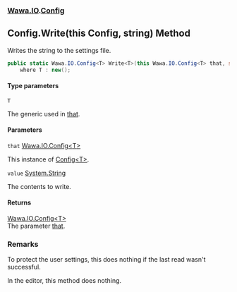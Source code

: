 ### [Wawa.IO](Wawa.IO.md 'Wawa.IO').[Config](Config.md 'Wawa.IO.Config')

## Config.Write<T>(this Config<T>, string) Method

Writes the string to the settings file.

```csharp
public static Wawa.IO.Config<T> Write<T>(this Wawa.IO.Config<T> that, string value)
    where T : new();
```
#### Type parameters

<a name='Wawa.IO.Config.Write_T_(thisWawa.IO.Config_T_,string).T'></a>

`T`

The generic used in [that](Config.Write.FQR/NUxIJfravK00QJhM8w.md#Wawa.IO.Config.Write_T_(thisWawa.IO.Config_T_,string).that 'Wawa.IO.Config.Write<T>(this Wawa.IO.Config<T>, string).that').
#### Parameters

<a name='Wawa.IO.Config.Write_T_(thisWawa.IO.Config_T_,string).that'></a>

`that` [Wawa.IO.Config&lt;](Config_T_.md 'Wawa.IO.Config<T>')[T](Config.Write.FQR/NUxIJfravK00QJhM8w.md#Wawa.IO.Config.Write_T_(thisWawa.IO.Config_T_,string).T 'Wawa.IO.Config.Write<T>(this Wawa.IO.Config<T>, string).T')[&gt;](Config_T_.md 'Wawa.IO.Config<T>')

This instance of [Config&lt;T&gt;](Config_T_.md 'Wawa.IO.Config<T>').

<a name='Wawa.IO.Config.Write_T_(thisWawa.IO.Config_T_,string).value'></a>

`value` [System.String](https://docs.microsoft.com/en-us/dotnet/api/System.String 'System.String')

The contents to write.

#### Returns
[Wawa.IO.Config&lt;](Config_T_.md 'Wawa.IO.Config<T>')[T](Config.Write.FQR/NUxIJfravK00QJhM8w.md#Wawa.IO.Config.Write_T_(thisWawa.IO.Config_T_,string).T 'Wawa.IO.Config.Write<T>(this Wawa.IO.Config<T>, string).T')[&gt;](Config_T_.md 'Wawa.IO.Config<T>')  
The parameter [that](Config.Write.FQR/NUxIJfravK00QJhM8w.md#Wawa.IO.Config.Write_T_(thisWawa.IO.Config_T_,string).that 'Wawa.IO.Config.Write<T>(this Wawa.IO.Config<T>, string).that').

### Remarks
  
To protect the user settings, this does nothing if the last read wasn't successful.  
  
In the editor, this method does nothing.
